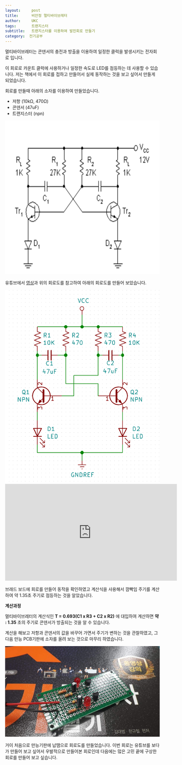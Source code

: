 ```yaml
---
layout:     post
title:      비안정 멀티바이브레터
author:     UKC
tags: 		트랜지스터
subtitle:  	트랜지스터를 이용하여 발진회로 만들기
category:  전기공부
---
```


멀티바이브레터는 콘덴서의 충전과 방출을 이용하여 일정한 클럭을 발생시키는 전자회로 입니다.

이 회로로 카운트 클럭에 사용하거나 일정한 속도로 LED를 점등하는 데 사용할 수 있습니다. 저는 책에서 이 회로를 접하고 만들어서 실제 동작하는 것을 보고 싶어서 만들게 되었습니다.

회로를 만들때 아래의 소자를 이용하여 만들었습니다.

* 저항 (10kΩ, 470Ω)
* 콘덴서 (47uF)
* 트랜지스터 (npn)

<img src="/img/2019_01_03/TR.png" width="800" height="500" />

유튜브에서 [영상](https://www.youtube.com/watch?v=hpJsVJSqBL8)과 위의 회로도를 참고하여 아래의 회로도를 만들어 보았습니다.

<img src="/img/2019_01_03/UKC_TR.png" />

<iframe width="560" height="315" src="https://www.youtube.com/embed/fdEE3sf8ayk/" frameborder="0" allowfullscreen></iframe>

브래드 보드에 회로를 만들어 동작을 확인하였고 계산식을 사용해서 깜빡임 주기를 계산하여 약 1.35초 주기로 점등하는 것을 알았습니다.

**계산과정**

멀티바이브레터의 계산식인 __T = 0.693(C1 x R3 + C2 x R2)__ 에 대입하여 계산하면 __약 : 1.35__ 초의 주기로 콘덴서가 방출되는 것을 알 수 있습니다.

계산을 해보고 저항과 콘덴서의 값을 바꾸어 가면서 주기가 변하는 것을 관찰하였고, 그 다음 만능 PCB기판에 소자를 올려 보는 것으로 마무리 하였습니다.

![만능기판](/img/2019_01_03/TR.jpg)

거이 처음으로 만능기판에 납땜으로 회로도를 만들었습니다. 이번 회로는 유튜브를 보다가 만들어 보고 싶어서 우발적으로 만들어본 회로인데 다음에는 많은 고민 끝에 구상한 회로를 만들어 보고 싶습니다.